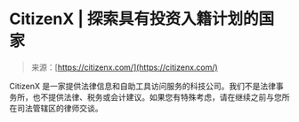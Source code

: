 <!--yml

category: 未分类

date: 2024-05-27 15:03:39

-->

# CitizenX | 探索具有投资入籍计划的国家

> 来源：[https://citizenx.com/](https://citizenx.com/)

CitizenX 是一家提供法律信息和自助工具访问服务的科技公司。我们不是法律事务所，也不提供法律、税务或会计建议。如果您有特殊考虑，请在继续之前与您所在司法管辖区的律师交谈。
